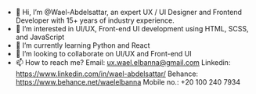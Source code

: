 - 👋 Hi, I’m @Wael-Abdelsattar, an expert UX / UI Designer and Frontend Developer with 15+ years of industry experience.
- 👀 I’m interested in UI/UX, Front-end UI development using HTML, SCSS, and JavaScript
- 🌱 I’m currently learning Python and React
- 💞️ I’m looking to collaborate on UI/UX and Front-end UI 
- 📫 How to reach me? 
      Email: ux.wael.elbanna@gmail.com 
      Linkedin: https://www.linkedin.com/in/wael-abdelsattar/
      Behance: https://www.behance.net/waelelbanna
      Mobile no.: +20 100 240 7934
<!---
Wael-Abdelsattar/Wael-Abdelsattar is a ✨ special ✨ repository because its `README.md` (this file) appears on your GitHub profile.
You can click the Preview link to take a look at your changes.
--->
